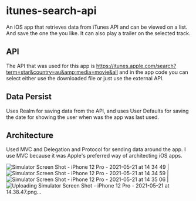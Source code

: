 
# itunes-search-api
An iOS app that retrieves data from iTunes API and can be viewed on a list. And save the one the you like. It can also play a trailer on the
selected track.

## API ##
The API that was used for this app is  https://itunes.apple.com/search?term=star&country=au&amp;media=movie&all
and in the app code you can select either use the downloaded file or just use the external API.

## Data Persist ##
Uses Realm for saving data from the API, and uses User Defaults for saving the date for showing the user when was the app was last used.

## Architecture ##
Used MVC and Delegation and Protocol for sending data around the app. I use MVC because it was Apple's preferred way of architecting iOS apps.

![Simulator Screen Shot - iPhone 12 Pro - 2021-05-21 at 14 34 49](https://user-images.githubusercontent.com/33449251/119094707-f3281e80-ba43-11eb-807e-418a1a5a5167.png) | ![Simulator Screen Shot - iPhone 12 Pro - 2021-05-21 at 14 34 59](https://user-images.githubusercontent.com/33449251/119094747-ff13e080-ba43-11eb-98ed-1eca07b1e9ea.png) |
![Simulator Screen Shot - iPhone 12 Pro - 2021-05-21 at 14 35 06](https://user-images.githubusercontent.com/33449251/119094754-00dda400-ba44-11eb-9bbf-ac6372cfd0fb.png) |
![Uploading Simulator Screen Shot - iPhone 12 Pro - 2021-05-21 at 14.38.47.png…]()
